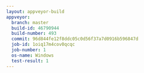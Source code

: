 ```yaml
---
layout: appveyor-build
appveyor:
  branch: master
  build-id: 46790944
  build-number: 493
  commit: 96d844fe12f8ddc05c0d56f37a7d0916b596847d
  job-id: 1oiq17m4cov0qcqc
  job-number: 1
  os-name: Windows
  test-result: 1
---
```

